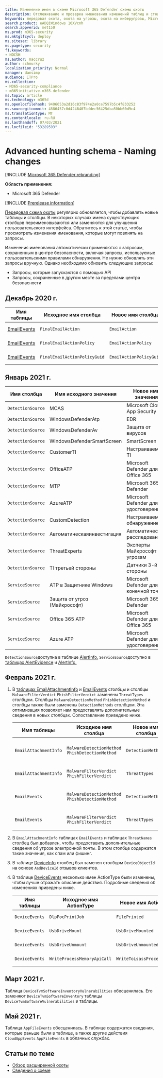 ```yaml
---
title: Изменение имен в схеме Microsoft 365 Defender схемы охоты
description: Отслеживание и проверка именования изменений таблиц и столбцов в продвинутой схеме охоты
keywords: передовая охота, охота на угрозы, охота на киберугрозы, Microsoft 365 Defender, Microsoft 365, m365, поиск, запрос, телеметрия, ссылка схемы, кусто, таблица, данные, изменения имен, переименование
search.product: eADQiWindows 10XVcnh
search.appverid: met150
ms.prod: m365-security
ms.mktglfcycl: deploy
ms.sitesec: library
ms.pagetype: security
f1.keywords:
- NOCSH
ms.author: maccruz
author: schmurky
localization_priority: Normal
manager: dansimp
audience: ITPro
ms.collection:
- M365-security-compliance
- m365initiative-m365-defender
ms.topic: article
ms.technology: m365d
ms.openlocfilehash: 9406653a2d16c83f974e2a0ce7597b5c4f833252
ms.sourcegitcommit: 4886457c0d4248407bddec56425dba50bb60d9c4
ms.translationtype: MT
ms.contentlocale: ru-RU
ms.lasthandoff: 07/03/2021
ms.locfileid: "53289503"
---
```

# <a name="advanced-hunting-schema---naming-changes"></a>Advanced hunting schema - Naming changes

[!INCLUDE [Microsoft 365 Defender rebranding](../includes/microsoft-defender.md)]


**Область применения:**
- Microsoft 365 Defender

[!INCLUDE [Prerelease information](../includes/prerelease.md)]

[Передовая схема охоты](advanced-hunting-schema-tables.md) регулярно обновляется, чтобы добавлять новые таблицы и столбцы. В некоторых случаях имена существующих столбцов переименовываются или заменяются для улучшения пользовательского интерфейса. Обратитесь к этой статье, чтобы просмотреть изменения именования, которые могут повлиять на запросы.

Изменения именования автоматически применяются к запросам, сохраненным в центре безопасности, включая запросы, используемые пользовательскими правилами обнаружения. Не нужно обновлять эти запросы вручную. Однако необходимо обновить следующие запросы:
- Запросы, которые запускаются с помощью API
- Запросы, сохраненные в другом месте за пределами центра безопасности

## <a name="december-2020"></a>Декабрь 2020 г.

| Имя таблицы | Исходное имя столбца | Новое имя столбца | Причина изменений
|--|--|--|--|
| [EmailEvents](advanced-hunting-emailevents-table.md) | `FinalEmailAction` | `EmailAction` | Отзывы пользователей |
| [EmailEvents](advanced-hunting-emailevents-table.md) | `FinalEmailActionPolicy` | `EmailActionPolicy` | Отзывы пользователей |
| [EmailEvents](advanced-hunting-emailevents-table.md) | `FinalEmailActionPolicyGuid` | `EmailActionPolicyGuid` | Отзывы пользователей |

## <a name="january-2021"></a>Январь 2021 г.

| Имя столбца | Имя исходного значения | Новое имя значения | Причина изменений
|--|--|--|--|
| `DetectionSource` | MCAS | Microsoft Cloud App Security | Ребрендинг |
| `DetectionSource` | WindowsDefenderAtp| EDR| Ребрендинг |
| `DetectionSource` | WindowsDefenderAv | Защита от вирусов | Ребрендинг |
| `DetectionSource` | WindowsDefenderSmartScreen |  SmartScreen | Ребрендинг |
| `DetectionSource` | CustomerTI | Настраиваемый TI | Ребрендинг |
| `DetectionSource` | OfficeATP | Microsoft Defender для Office 365 | Ребрендинг |
| `DetectionSource` | MTP | Microsoft 365 Defender | Ребрендинг |
| `DetectionSource` | AzureATP | Microsoft Defender для удостоверений | Ребрендинг |
| `DetectionSource` | CustomDetection | Настраиваемый обнаружение | Ребрендинг |
| `DetectionSource` | Автоматическаяинвестигация |Автоматическое расследование | Ребрендинг |
| `DetectionSource` | ThreatExperts | Эксперты Майкрософт по угрозам | Ребрендинг |
| `DetectionSource` | TI третьей стороны | Датчики 3-й стороны | Ребрендинг |
| `ServiceSource` | ATP в Защитнике Windows| Microsoft Defender для конечной точки | Ребрендинг |
|`ServiceSource` |Защита от угроз (Майкрософт) | Microsoft 365 Defender | Ребрендинг |
| `ServiceSource` | Office 365 ATP |Microsoft Defender для Office 365 | Ребрендинг |
| `ServiceSource` |Azure ATP |Microsoft Defender для удостоверений | Ребрендинг |

`DetectionSource`доступна в таблице [AlertInfo.](advanced-hunting-alertinfo-table.md) `ServiceSource`доступно в [таблицах AlertEvidence](advanced-hunting-alertevidence-table.md) и [AlertInfo.](advanced-hunting-alertinfo-table.md) 

## <a name="february-2021"></a>Февраль 2021 г.

1. В [таблицах EmailAttachmentInfo](advanced-hunting-emailattachmentinfo-table.md) и [EmailEvents](advanced-hunting-emailevents-table.md) столбцы и столбцы `MalwareFilterVerdict` `PhishFilterVerdict` заменены `ThreatTypes` столбцом. Столбцы `MalwareDetectionMethod` `PhishDetectionMethod` и столбцы также были заменены `DetectionMethods` столбцом. Эта оптимизация позволяет нам предоставлять дополнительные сведения в новых столбцах. Сопоставление приведено ниже.

    | Имя таблицы | Исходное имя столбца | Новое имя столбца | Причина изменений
    |--|--|--|--|
    | `EmailAttachmentInfo` | `MalwareDetectionMethod` <br> `PhishDetectionMethod` | `DetectionMethods` | Включай дополнительные методы обнаружения |
    | `EmailAttachmentInfo`  | `MalwareFilterVerdict` <br>`PhishFilterVerdict` | `ThreatTypes` | Включаем дополнительные типы угроз |
    | `EmailEvents` | `MalwareDetectionMethod` <br> `PhishDetectionMethod` | `DetectionMethods` | Включай дополнительные методы обнаружения |
    | `EmailEvents` | `MalwareFilterVerdict` <br>`PhishFilterVerdict` | `ThreatTypes` | Включаем дополнительные типы угроз |


2. В `EmailAttachmentInfo` таблицах `EmailEvents` и таблицах `ThreatNames` столбец был добавлен, чтобы предоставить дополнительные сведения об угрозе электронной почты. В этом столбце содержатся такие значения, как спам или фишинг.

3. В таблице [DeviceInfo](advanced-hunting-deviceinfo-table.md) столбец был заменен столбцом `DeviceObjectId` на основе `AadDeviceId` отзывов клиентов.

4. В таблице [DeviceEvents](advanced-hunting-deviceevents-table.md) несколько имен ActionType были изменены, чтобы лучше отражать описание действия. Подробные сведения об изменениях приведены ниже.

    | Имя таблицы | Исходное имя ActionType | Новое имя ActionType | Причина изменений
    |--|--|--|--|
    | `DeviceEvents` | `DlpPocPrintJob` | `FilePrinted` | Отзывы пользователей |
    | `DeviceEvents` | `UsbDriveMount` | `UsbDriveMounted` | Отзывы пользователей |
    | `DeviceEvents` | `UsbDriveUnmount` | `UsbDriveUnmounted` | Отзывы пользователей |
    | `DeviceEvents` | `WriteProcessMemoryApiCall` | `WriteToLsassProcessMemory` | Отзывы пользователей |

## <a name="march-2021"></a>Март 2021 г.

Таблица `DeviceTvmSoftwareInventoryVulnerabilities` обесценилась. Его заменяют `DeviceTvmSoftwareInventory` таблицы `DeviceTvmSoftwareVulnerabilities` и таблицы.

## <a name="may-2021"></a>Май 2021 г.

Таблица `AppFileEvents` обесценилась. В таблице содержатся сведения, которые раньше были в таблице, а также другие действия `CloudAppEvents` `AppFileEvents` в облачных службах.

## <a name="related-topics"></a>Статьи по теме
- [Обзор расширенной охоты](advanced-hunting-overview.md)
- [Сведения о схеме](advanced-hunting-schema-tables.md)